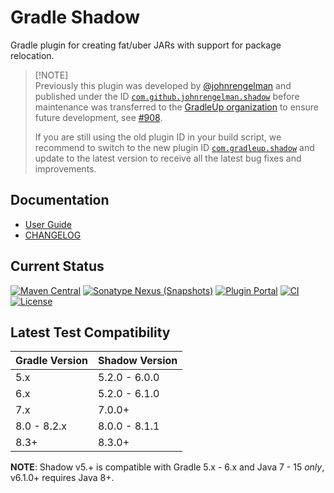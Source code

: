 # Gradle Shadow

Gradle plugin for creating fat/uber JARs with support for package relocation.

> [!NOTE]\
> Previously this plugin was developed by [@johnrengelman](https://github.com/johnrengelman) and published under the ID [`com.github.johnrengelman.shadow`](https://plugins.gradle.org/plugin/com.github.johnrengelman.shadow)
> before maintenance was transferred to the [GradleUp organization](https://github.com/GradleUp) to ensure future development, see [#908](https://github.com/GradleUp/shadow/issues/908).
>
> If you are still using the old plugin ID in your build script, we recommend to switch to the new plugin ID [`com.gradleup.shadow`](https://plugins.gradle.org/plugin/com.gradleup.shadow)
> and update to the latest version to receive all the latest bug fixes and improvements.

## Documentation

- [User Guide](https://gradleup.com/shadow/)
- [CHANGELOG](src/docs/changes/README.md)

## Current Status

[![Maven Central](https://img.shields.io/maven-central/v/com.gradleup.shadow/shadow-gradle-plugin)](https://central.sonatype.com/artifact/com.gradleup.shadow/shadow-gradle-plugin)
[![Sonatype Nexus (Snapshots)](https://img.shields.io/nexus/s/com.gradleup.shadow/shadow-gradle-plugin?&server=https://oss.sonatype.org/)](https://oss.sonatype.org/content/repositories/snapshots/com/gradleup/shadow/)
[![Plugin Portal](https://img.shields.io/gradle-plugin-portal/v/com.gradleup.shadow)](https://plugins.gradle.org/plugin/com.gradleup.shadow)
[![CI](https://github.com/GradleUp/shadow/actions/workflows/ci.yml/badge.svg?branch=main&event=push)](https://github.com/GradleUp/shadow/actions/workflows/ci.yml?query=branch:main+event:push)
[![License](https://img.shields.io/github/license/GradleUp/shadow.svg)](LICENSE)

## Latest Test Compatibility

| Gradle Version | Shadow Version |
|----------------|----------------|
| 5.x            | 5.2.0 - 6.0.0  |
| 6.x            | 5.2.0 - 6.1.0  |
| 7.x            | 7.0.0+         |
| 8.0 - 8.2.x    | 8.0.0 - 8.1.1  |
| 8.3+           | 8.3.0+         |

**NOTE**: Shadow v5.+ is compatible with Gradle 5.x - 6.x and Java 7 - 15 _only_, v6.1.0+ requires Java 8+.
